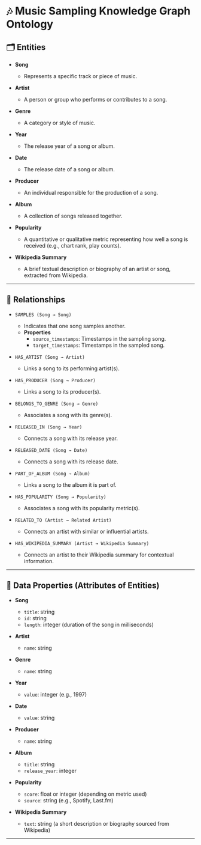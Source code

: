 # 🎶 **Music Sampling Knowledge Graph Ontology**

## 🗂️ **Entities**

- **Song**
  - Represents a specific track or piece of music.

- **Artist**
  - A person or group who performs or contributes to a song.

- **Genre**
  - A category or style of music.

- **Year**
  - The release year of a song or album.
  
- **Date**
  - The release date of a song or album.

- **Producer**
  - An individual responsible for the production of a song.

- **Album**
  - A collection of songs released together.

- **Popularity**
  - A quantitative or qualitative metric representing how well a song is received (e.g., chart rank, play counts).

- **Wikipedia Summary**
  - A brief textual description or biography of an artist or song, extracted from Wikipedia.

---

## 🔗 **Relationships**

- `SAMPLES (Song → Song)`
  - Indicates that one song samples another.
  - **Properties**
    - `source_timestamps`: Timestamps in the sampling song.
    - `target_timestamps`: Timestamps in the sampled song.

- `HAS_ARTIST (Song → Artist)`
  - Links a song to its performing artist(s).

- `HAS_PRODUCER (Song → Producer)`
  - Links a song to its producer(s).

- `BELONGS_TO_GENRE (Song → Genre)`
  - Associates a song with its genre(s).

- `RELEASED_IN (Song → Year)`
  - Connects a song with its release year.
  
- `RELEASED_DATE (Song → Date)`
  - Connects a song with its release date.

- `PART_OF_ALBUM (Song → Album)`
  - Links a song to the album it is part of.

- `HAS_POPULARITY (Song → Popularity)`
  - Associates a song with its popularity metric(s).

- `RELATED_TO (Artist → Related Artist)`
  - Connects an artist with similar or influential artists.

- `HAS_WIKIPEDIA_SUMMARY (Artist → Wikipedia Summary)`
  - Connects an artist to their Wikipedia summary for contextual information.

---

## 📝 **Data Properties (Attributes of Entities)**

- **Song**
  - `title`: string
  - `id`: string
  - `length`: integer (duration of the song in milliseconds)

- **Artist**
  - `name`: string

- **Genre**
  - `name`: string

- **Year**
  - `value`: integer (e.g., 1997)
  
- **Date**
  - `value`: string

- **Producer**
  - `name`: string

- **Album**
  - `title`: string
  - `release_year`: integer

- **Popularity**
  - `score`: float or integer (depending on metric used)
  - `source`: string (e.g., Spotify, Last.fm)

- **Wikipedia Summary**
  - `text`: string (a short description or biography sourced from Wikipedia)

---